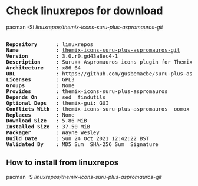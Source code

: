 # Check linuxrepos for download

pacman -Si *linuxrepos/themix-icons-suru-plus-aspromauros-git*

<div class="highlight"><pre class="highlight"><text>
<b>Repository</b>      : linuxrepos
<b>Name</b>            : <a href="../../x86_64/themix-icons-suru-plus-aspromauros-git-3.0.r0.gd43a8ec4-1-x86_64.pkg.tar.zst">themix-icons-suru-plus-aspromauros-git</a>
<b>Version</b>         : 3.0.r0.gd43a8ec4-1
<b>Description</b>     : Suru++ Aspromauros icons plugin for Themix GUI designer
<b>Architecture</b>    : x86_64
<b>URL</b>             : https://github.com/gusbemacbe/suru-plus-aspromauros/
<b>Licenses</b>        : GPL3
<b>Groups</b>          : None
<b>Provides</b>        : themix-icons-suru-plus-aspromauros
<b>Depends On</b>      : sed  findutils
<b>Optional Deps</b>   : themix-gui: GUI
<b>Conflicts With</b>  : themix-icons-suru-plus-aspromauros  oomox  oomox-git
<b>Replaces</b>        : None
<b>Download Size</b>   : 5.86 MiB
<b>Installed Size</b>  : 37.50 MiB
<b>Packager</b>        : Wayne Wesley <wayne6324@gmail.com>
<b>Build Date</b>      : Sun 24 Oct 2021 12:42:22 BST
<b>Validated By</b>    : MD5 Sum  SHA-256 Sum  Signature
</text></pre></div>

## How to install from linuxrepos

pacman -S *linuxrepos/themix-icons-suru-plus-aspromauros-git*
